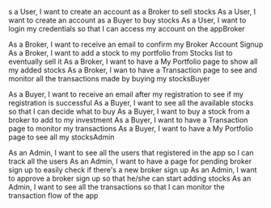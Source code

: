 s a User, I want to create an account as a Broker to sell stocks
As a User, I want to create an account as a Buyer to buy stocks
As a User, I want to login my credentials so that I can access my account on the appBroker

As a Broker, I want to receive an email to confirm my Broker Account Signup
As a Broker, I want to add a stock to my portfolio from Stocks list to eventually sell it
As a Broker, I want to have a My Portfolio page to show all my added stocks
As a Broker, I wan to have a Transaction page to see and monitor all the transactions made by buying my stocksBuyer

As a Buyer, I want to receive an email after my registration to see if my registration is successful
As a Buyer, I want to see all the available stocks so that I can decide what to buy
As a Buyer, I want to buy a stock from a broker to add to my investment
As a Buyer, I want to have a Transaction page to monitor my transactions
As a Buyer, I want to have a My Portfolio page to see all my stocksAdmin

As an Admin, I want to see all the users that registered in the app so I can track all the users
As an Admin, I want to have a page for pending broker sign up to easily check if there's a new broker sign up
As an Admin, I want to approve a broker sign up so that he/she can start adding stocks
As an Admin, I want to see all the transactions so that I can monitor the transaction flow of the app
